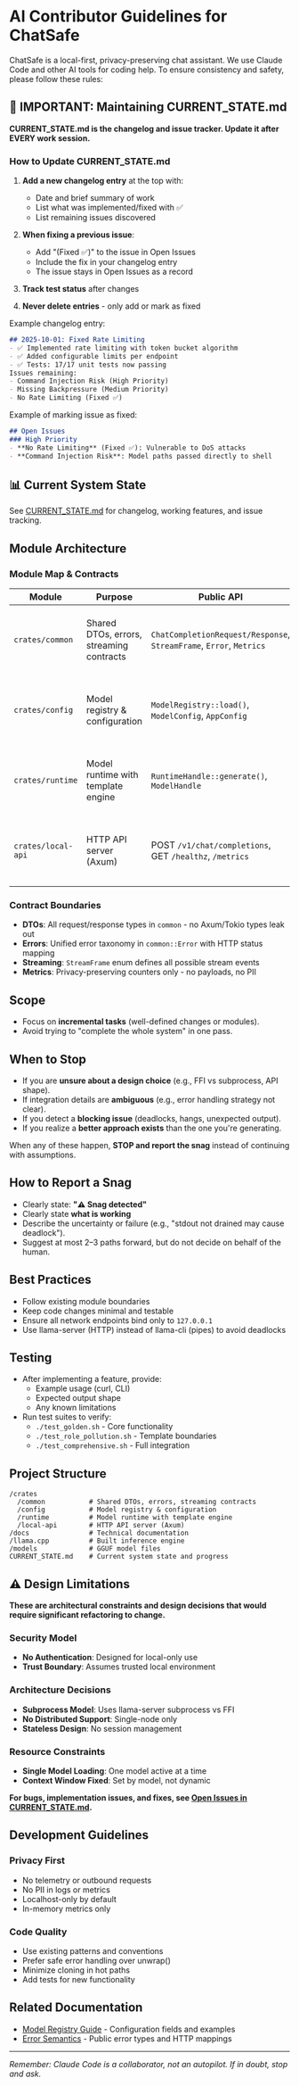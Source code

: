 # AI Contributor Guidelines for ChatSafe

ChatSafe is a local-first, privacy-preserving chat assistant. We use Claude Code and other AI tools for coding help. To ensure consistency and safety, please follow these rules:

## 🔄 IMPORTANT: Maintaining CURRENT_STATE.md

**CURRENT_STATE.md is the changelog and issue tracker. Update it after EVERY work session.**

### How to Update CURRENT_STATE.md

1. **Add a new changelog entry** at the top with:
   - Date and brief summary of work
   - List what was implemented/fixed with ✅
   - List remaining issues discovered

2. **When fixing a previous issue**:
   - Add "(Fixed ✅)" to the issue in Open Issues
   - Include the fix in your changelog entry
   - The issue stays in Open Issues as a record

3. **Track test status** after changes

4. **Never delete entries** - only add or mark as fixed

Example changelog entry:
```markdown
## 2025-10-01: Fixed Rate Limiting
- ✅ Implemented rate limiting with token bucket algorithm
- ✅ Added configurable limits per endpoint
- ✅ Tests: 17/17 unit tests now passing
Issues remaining:
- Command Injection Risk (High Priority)
- Missing Backpressure (Medium Priority)  
- No Rate Limiting (Fixed ✅)
```

Example of marking issue as fixed:
```markdown
## Open Issues
### High Priority
- **No Rate Limiting** (Fixed ✅): Vulnerable to DoS attacks
- **Command Injection Risk**: Model paths passed directly to shell
```

## 📊 Current System State
See [CURRENT_STATE.md](./CURRENT_STATE.md) for changelog, working features, and issue tracking.

## Module Architecture

### Module Map & Contracts

| Module | Purpose | Public API | Dependencies | DoD |
|--------|---------|------------|--------------|-----|
| `crates/common` | Shared DTOs, errors, streaming contracts | `ChatCompletionRequest/Response`, `StreamFrame`, `Error`, `Metrics` | Only std types | All downstream crates compile; no cross-layer types |
| `crates/config` | Model registry & configuration | `ModelRegistry::load()`, `ModelConfig`, `AppConfig` | common | Registry drives all model behavior; no hardcoded params |
| `crates/runtime` | Model runtime with template engine | `RuntimeHandle::generate()`, `ModelHandle` | common, config | Templates applied correctly; stop sequences enforced |
| `crates/local-api` | HTTP API server (Axum) | POST `/v1/chat/completions`, GET `/healthz`, `/metrics` | common, config, runtime | OpenAI-compatible; SSE streaming; localhost-only |

### Contract Boundaries
- **DTOs**: All request/response types in `common` - no Axum/Tokio types leak out
- **Errors**: Unified error taxonomy in `common::Error` with HTTP status mapping
- **Streaming**: `StreamFrame` enum defines all possible stream events
- **Metrics**: Privacy-preserving counters only - no payloads, no PII

## Scope
- Focus on **incremental tasks** (well-defined changes or modules).
- Avoid trying to "complete the whole system" in one pass.

## When to Stop
- If you are **unsure about a design choice** (e.g., FFI vs subprocess, API shape).
- If integration details are **ambiguous** (e.g., error handling strategy not clear).
- If you detect a **blocking issue** (deadlocks, hangs, unexpected output).
- If you realize a **better approach exists** than the one you're generating.

When any of these happen, **STOP and report the snag** instead of continuing with assumptions.

## How to Report a Snag
- Clearly state: **"⚠️ Snag detected"**
- Clearly state **what is working**
- Describe the uncertainty or failure (e.g., "stdout not drained may cause deadlock").
- Suggest at most 2–3 paths forward, but do not decide on behalf of the human.

## Best Practices
- Follow existing module boundaries
- Keep code changes minimal and testable
- Ensure all network endpoints bind only to `127.0.0.1`
- Use llama-server (HTTP) instead of llama-cli (pipes) to avoid deadlocks

## Testing
- After implementing a feature, provide:
  - Example usage (curl, CLI)
  - Expected output shape
  - Any known limitations
- Run test suites to verify:
  - `./test_golden.sh` - Core functionality
  - `./test_role_pollution.sh` - Template boundaries
  - `./test_comprehensive.sh` - Full integration

## Project Structure
```
/crates
  /common           # Shared DTOs, errors, streaming contracts
  /config           # Model registry & configuration
  /runtime          # Model runtime with template engine
  /local-api        # HTTP API server (Axum)
/docs               # Technical documentation
/llama.cpp          # Built inference engine
/models             # GGUF model files
CURRENT_STATE.md    # Current system state and progress
```

## ⚠️ Design Limitations

**These are architectural constraints and design decisions that would require significant refactoring to change.**

### Security Model
- **No Authentication**: Designed for local-only use
- **Trust Boundary**: Assumes trusted local environment

### Architecture Decisions
- **Subprocess Model**: Uses llama-server subprocess vs FFI
- **No Distributed Support**: Single-node only
- **Stateless Design**: No session management

### Resource Constraints
- **Single Model Loading**: One model active at a time
- **Context Window Fixed**: Set by model, not dynamic

**For bugs, implementation issues, and fixes, see [Open Issues in CURRENT_STATE.md](./CURRENT_STATE.md#open-issues).**

## Development Guidelines

### Privacy First
- No telemetry or outbound requests
- No PII in logs or metrics
- Localhost-only by default
- In-memory metrics only

### Code Quality
- Use existing patterns and conventions
- Prefer safe error handling over unwrap()
- Minimize cloning in hot paths
- Add tests for new functionality

## Related Documentation
- [Model Registry Guide](./docs/model_registry.md) - Configuration fields and examples
- [Error Semantics](./docs/errors.md) - Public error types and HTTP mappings

---

*Remember: Claude Code is a collaborator, not an autopilot. If in doubt, stop and ask.*


